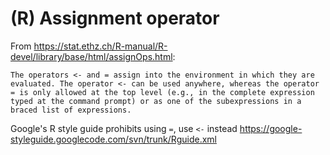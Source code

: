 # (R) Assignment operator

From https://stat.ethz.ch/R-manual/R-devel/library/base/html/assignOps.html:
```
The operators <- and = assign into the environment in which they are evaluated. The operator <- can be used anywhere, whereas the operator = is only allowed at the top level (e.g., in the complete expression typed at the command prompt) or as one of the subexpressions in a braced list of expressions. 
```

Google's R style guide prohibits using `=`, use `<-` instead
https://google-styleguide.googlecode.com/svn/trunk/Rguide.xml